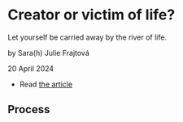 # Creator or victim of life? 
Let yourself be carried away by the river of life.

by Sara(h) Julie Frajtová

20 April 2024

- Read [the article](./index.md) <!-- index.md -->

## Process

<!-- Treat this as the case study to your article/talk/presentation. Document, discuss, and show your process (mind maps, chunking, draft and revised content, presenter notes, links to resources, etc.) -->
<!-- Preparing a conference talk: https://adactio.com/journal/14363 -->
